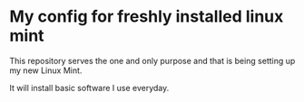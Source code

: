 # My config for freshly installed linux mint

This repository serves the one and only purpose and that is being setting up my new Linux Mint.

It will install basic software I use everyday.
